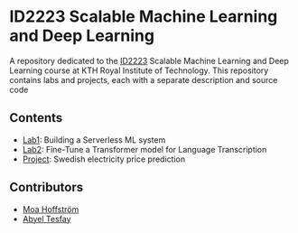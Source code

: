 # ID2223 Scalable Machine Learning and Deep Learning
A repository dedicated to the [ID2223](https://www.kth.se/student/kurser/kurs/ID2223?l=en) Scalable Machine Learning and Deep Learning course at KTH Royal Institute of Technology. This repository contains labs and projects, each with a separate description and source code

## Contents

- [Lab1](https://github.com/AbyelT/ID2223-Scalable-ML-and-DL/tree/main/Lab1): Building a Serverless ML system
- [Lab2](https://github.com/AbyelT/ID2223-Scalable-ML-and-DL/tree/main/Lab2): Fine-Tune a Transformer model for Language Transcription
- [Project](https://github.com/AbyelT/ID2223-Scalable-ML-and-DL/tree/main/Project): Swedish electricity price prediction

## Contributors
- [Moa Hoffström](https://github.com/moahoffstrom) 
- [Abyel Tesfay](https://github.com/AbyelT)  
